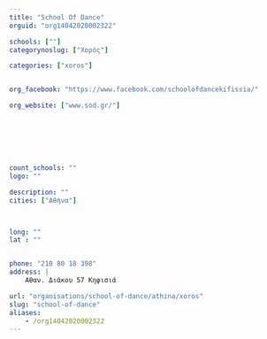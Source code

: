 ```yaml
---
title: "School Of Dance"
orguid: "org14042020002322"

schools: [""]
categorynoslug: ["Χορός"]

categories: ["xoros"]


org_facebook: "https://www.facebook.com/schoolofdancekifissia/"

org_website: ["www.sod.gr/"]







count_schools: ""
logo: ""

description: ""
cities: ["Αθήνα"]



long: ""
lat : ""


phone: "210 80 18 398"
address: |
    Αθαν. Διάκου 57 Κηφισιά

url: "organisations/school-of-dance/athina/xoros"
slug: "school-of-dance"
aliases:
    - /org14042020002322
---
```




